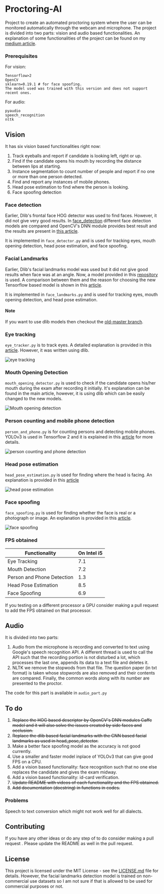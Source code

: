 # Proctoring-AI

Project to create an automated proctoring system where the user can be monitored automatically through the webcam and microphone. The project is divided into two parts: vision and audio based functionalities. An explanation of some functionalities of the project can be found on my [medium article](https://towardsdatascience.com/automating-online-proctoring-using-ai-e429086743c8?source=friends_link&sk=fbc385d1a8c55628a916dc714747f276).

### Prerequisites

For vision:
```
Tensorflow>2
OpenCV
sklearn=0.19.1 # for face spoofing. 
The model used was trained with this version and does not support recent ones.
```
For audio:
```
pyaudio
speech_recognition
nltk
```

## Vision

It has six vision based functionalities right now:
1. Track eyeballs and report if candidate is looking left, right or up.
2. Find if the candidate opens his mouth by recording the distance between lips at starting.
3. Instance segmentation to count number of people and report if no one or more than one person detected.
4. Find and report any instances of mobile phones.
5. Head pose estimation to find where the person is looking.
6. Face spoofing detection

### Face detection
Earlier, Dlib's frontal face HOG detector was used to find faces. However, it did not give very good results. In [face_detection](../../tree/master/face_detection) different face detection models are compared and OpenCV's DNN module provides best result and the results are present in [this article](https://towardsdatascience.com/face-detection-models-which-to-use-and-why-d263e82c302c?source=friends_link&sk=c9e2807cf216115d7bb5a9b827bb26f8).

It is implemented in `face_detector.py` and is used for tracking eyes, mouth opening detection, head pose estimation, and face spoofing.

### Facial Landmarks
Earlier, Dlib's facial landmarks model was used but it did not give good results when face was at an angle. Now, a model provided in this [repository](https://github.com/yinguobing/cnn-facial-landmark) is used. A comparison between them and the reason for choosing the new Tensorflow based model is shown in this [article](https://towardsdatascience.com/robust-facial-landmarks-for-occluded-angled-faces-925e465cbf2e?source=friends_link&sk=505eb1101576227f4c38474092dd4c22).

It is implemented in `face_landmarks.py` and is used for tracking eyes, mouth opening detection, and head pose estimation.

#### Note
If you want to use dlib models then checkout the [old-master branch](https://github.com/vardanagarwal/Proctoring-AI/tree/old_master).

### Eye tracking
`eye_tracker.py` is to track eyes. A detailed explanation is provided in this [article](https://towardsdatascience.com/real-time-eye-tracking-using-opencv-and-dlib-b504ca724ac6?source=friends_link&sk=d9db46e2f41258c6c23d18792775d2a5). However, it was written using dlib.

![eye tracking](../../blob/master/gifs/1.gif)

### Mouth Opening Detection
`mouth_opening_detector.py` is used to check if the candidate opens his/her mouth during the exam after recording it initially. It's explanation can be found in the main article, however, it is using dlib which can be easily changed to the new models.

![Mouth opening detection](../../blob/master/gifs/2.gif)

### Person counting and mobile phone detection
`person_and_phone.py` is for counting persons and detecting mobile phones. YOLOv3 is used in Tensorflow 2 and it is explained in this [article](https://medium.com/analytics-vidhya/count-people-in-webcam-using-yolov3-tensorflow-f407679967d5?source=friends_link&sk=95ae7a010eeef429a407a7a2de2ff8ec) for more details.

![person counting and phone detection](../../blob/master/gifs/3.gif)

### Head pose estimation
`head_pose_estimation.py` is used for finding where the head is facing. An explanation is provided in this [article](https://towardsdatascience.com/real-time-head-pose-estimation-in-python-e52db1bc606a?source=friends_link&sk=0bae01db2759930197bfd33777c9eaf4)

![head pose estimation](../../blob/master/gifs/4.gif)

### Face spoofing
`face_spoofing.py` is used for finding whether the face is real or a photograph or image. An explanation is provided in this [article](https://medium.com/visionwizard/face-spoofing-detection-in-python-e46761fe5947).

![face spoofing](../../blob/master/gifs/5.gif)

### FPS obtained

Functionality | On Intel i5
--- | ---
Eye Tracking | 7.1
Mouth Detection | 7.2
Person and Phone Detection | 1.3
Head Pose Estimation | 8.5
Face Spoofing | 6.9

If you testing on a different processor a GPU consider making a pull request to add the FPS obtained on that processor.


## Audio
It is divided into two parts:
1. Audio from the microphone is recording and converted to text using Google's speech recognition API. A different thread is used to call the API such that the recording portion is not disturbed a lot, which processes the last one, appends its data to a text file and deletes it.
2. NLTK we remove the stopwods from that file. The question paper (in txt format) is taken whose stopwords are also removed and their contents are compared. Finally, the common words along with its number are presented to the proctor.

The code for this part is available in `audio_part.py`

## To do
1. ~~Replace the HOG based descriptor by OpenCV's DNN modules Caffe model and it will also solve the issues created by side faces and occlusion.~~
2. ~~Replace the dlib based facial landmarks with the CNN based facial landmarks as used in head_pose_detector.~~
3. Make a better face spoofing model as the accuracy is not good currently.
4. Use a smaller and faster model inplace of YOLOv3 that can give good FPS on a CPU.
5. Add a vision based functionality: face recognition such that no one else replaces the candidate and gives the exam midway.
6. Add a vision based functionality: id-card verification.
7. ~~Update README with videos of each functionality and the FPS obtained.~~
8. ~~Add documentation (docstring) in functions in codes.~~

### Problems
Speech to text conversion which might not work well for all dialects.

## Contributing

If you have any other ideas or do any step of to do consider making a pull request . Please update the README as well in the pull request.

## License

This project is licensed under the MIT License - see the [LICENSE.md](../../tree/master/LICENSE.md) file for details. However, the facial landmarks detection model is trained on non-commercial use datasets so I am not sure if that is allowed to be used for commercial purposes or not.
